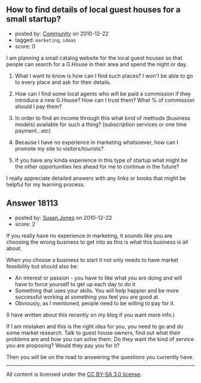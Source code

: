 ## How to find details of local guest houses for a small startup?

- posted by: [Community](https://stackexchange.com/users/-1/-1-community) on 2010-12-22
- tagged: `marketing`, `ideas`
- score: 0

I am planning a small catalog website for the local guest houses so that people can search for a G.House in their area and spend the night or day.

 1. What I want to know is how can I find such places? I won't be able to go to every place and ask for their details. 

 3. How can I find some local agents who will be paid a commission if they introduce a new G.House? How can I trust them? What % of commission should I pay them? 

 4. In order to find an income through this what kind of methods (business models) available for such a thing? (subscription services or one time payment...etc)

 5. Because I have no experience in marketing whatsoever, how can I promote my site to visitors/tourists?

 6. If you have any kinda experience in this type of startup what might be the other opportunities lies ahead for me to continue in the future? 

I really appreciate detailed answers with any links or books that might be helpful for my learning process.



## Answer 18113

- posted by: [Susan Jones](https://stackexchange.com/users/-1/2737-susan-jones) on 2010-12-22
- score: 2

If you really have no experience in marketing, it sounds like you are choosing the wrong business to get into as this is what this business is all about.

When you choose a business to start it not only needs to have market feasibility but should also be:

 - An interest or passion - you have to like what you are doing and will have to force yourself to get up each day to do it
 - Something that uses your skills. You will help happier and be more successful working at something you feel you are good at.
 - Obviously, as I mentioned, people need to be willing to pay for it.

(I have written about this recently on my blog if you want more info.)

If I am mistaken and this is the right idea for you, you need to go and do some market research. Talk to guest house owners, find out what their problems are and how you can solve them. Do they want the kind of service you are proposing? Would they pay you for it?

Then you will be on the road to answering the questions you currently have.

 



---

All content is licensed under the [CC BY-SA 3.0 license](https://creativecommons.org/licenses/by-sa/3.0/).
